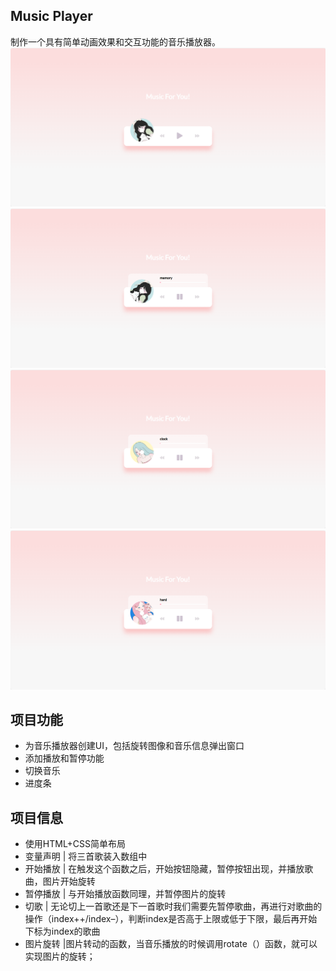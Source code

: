 ## Music Player

制作一个具有简单动画效果和交互功能的音乐播放器。
![Alt Text](images/1.png)
<br />
![Alt Text](images/5.png)
<br />
![Alt Text](images/3.png)
<br />
![Alt Text](images/4.png)

## 项目功能

- 为音乐播放器创建UI，包括旋转图像和音乐信息弹出窗口
- 添加播放和暂停功能
- 切换音乐
- 进度条

## 项目信息
- 使用HTML+CSS简单布局
- 变量声明 | 将三首歌装入数组中
- 开始播放 | 在触发这个函数之后，开始按钮隐藏，暂停按钮出现，并播放歌曲，图片开始旋转
- 暂停播放 | 与开始播放函数同理，并暂停图片的旋转
- 切歌 | 无论切上一首歌还是下一首歌时我们需要先暂停歌曲，再进行对歌曲的操作（index++/index–），判断index是否高于上限或低于下限，最后再开始下标为index的歌曲
- 图片旋转 |图片转动的函数，当音乐播放的时候调用rotate（）函数，就可以实现图片的旋转；



